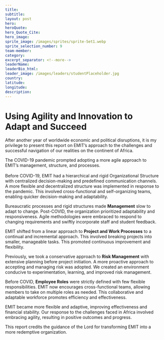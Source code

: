 ```yaml
---
title:
subtitle:
layout: post
hero:
heroQuote:
hero_Quote_Cite:
hero_image:
sprite_image: /images/sprites/sprite-Set1.webp
sprite_selection_number: 9
team-member:
category:
excerpt_separator: <!--more-->
leaderName:
leaderBio_html:
leader_image: /images/leaders/studentPlaceholder.jpg
country:
latitude:
longitude:
description:
---
```

# Using Agility and Innovation to Adapt and Succeed

After another year of worldwide economic and political disruptions, it is my privilege to present this report on EMIT’s approach to the challenges and successful navigation of our realities on the continent of Africa. &nbsp;

The COVID-19 pandemic prompted adopting a more agile approach to EMIT’s management, structure, and processes.<br>&nbsp;<br>Before COVID-19, EMIT had a hierarchical and rigid Organizational Structure with centralized decision-making and predefined communication channels. A more flexible and decentralized structure was implemented in response to the pandemic. This involved cross-functional and self-organizing teams, enabling quicker decision-making and adaptability.

Bureaucratic processes and rigid structures made **Management** slow to adapt to change. Post-COVID, the organization prioritized adaptability and responsiveness. Agile methodologies were embraced to respond to changing requirements and swiftly incorporate staff and student feedback.

EMIT shifted from a linear approach to **Project and Work Processes** to a continual and incremental approach. This involved breaking projects into smaller, manageable tasks. This promoted continuous improvement and flexibility.

Previously, we took a conservative approach to **Risk Management** with extensive planning before project initiation. A more proactive approach to accepting and managing risk was adopted. We created an environment conducive to experimentation, learning, and improved risk management.

Before COVID, **Employee Roles** were strictly defined with few flexible responsibilities. EMIT now encourages cross-functional teams, allowing members to take on multiple roles as needed. This collaborative and adaptable workforce promotes efficiency and effectiveness.

EMIT became more flexible and adaptive, improving effectiveness and financial stability. Our response to the challenges faced in Africa involved embracing agility, resulting in positive outcomes and progress.

This report credits the guidance of the Lord for transforming EMIT into a more redemptive organization.